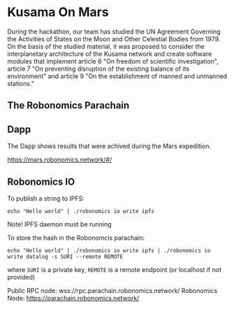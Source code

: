# Kusama On Mars 

During the hackathon, our team has studied the UN Agreement Governing the Activities of States on the Moon and Other Celestial Bodies from 1979. On the basis of the studied material, it was proposed to consider the interplanetary architecture of the Kusama network and create software modules that implement article 6 "On freedom of scientific investigation", article 7 "On preventing disruption of the existing balance of its environment" and article 9 "On the establishment of manned and unmanned stations."

## The Robonomics Parachain

## Dapp

The Dapp shows results that were achived during the Mars expedition.

https://mars.robonomics.network/#/

## Robonomics IO

To publish a string to IPFS:

```
echo "Hello world" | ./robonomics io write ipfs
```

Note! IPFS daemon must be running

To store the hash in the Robonomcis parachain:

```
echo "Hello world" | ./robonomics io write ipfs | ./robonomics io write datalog -s SURI --remote REMOTE
```

where `SURI` is a private key, `REMOTE` is a remote endpoint (or localhost if not provided)

Public RPC node: wss://rpc.parachain.robonomics.network/ 
Robonomics Node: https://parachain.robonomics.network/


